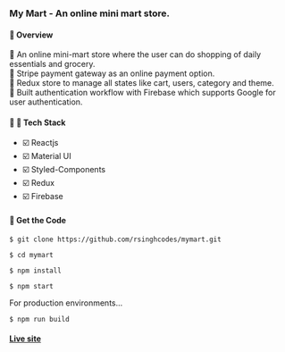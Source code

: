 ### My Mart - An online mini mart store.

#### :telescope: Overview <br/>

:small_blue_diamond: An online mini-mart store where the user can do shopping of daily essentials and grocery. <br/>
:small_blue_diamond: Stripe payment gateway as an online payment option. <br/>
:small_blue_diamond: Redux store to manage all states like cart, users, category and theme. <br/>
:small_blue_diamond: Built authentication workflow with Firebase which supports Google for user authentication.<br/>

#### :hammer: :construction: Tech Stack

- :ballot_box_with_check: Reactjs
- :ballot_box_with_check: Material UI
- :ballot_box_with_check: Styled-Components
- :ballot_box_with_check: Redux
- :ballot_box_with_check: Firebase

#### :file_folder: Get the Code

```
$ git clone https://github.com/rsinghcodes/mymart.git

$ cd mymart

$ npm install

$ npm start

```

For production environments...

```
$ npm run build

```

#### [Live site](https://mymartstore.netlify.app/)
